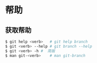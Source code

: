 # 帮助

## 获取帮助

```sh
$ git help <verb>   # git help branch
$ git <verb> --help # git branch --help
$ git <verb> -h #  简版
$ man git-<verb>    # man git-branch
```
